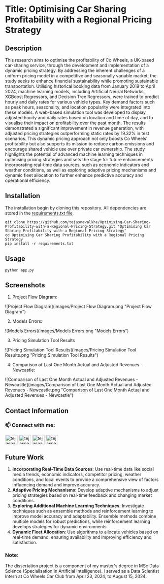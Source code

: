 # Title: Optimising Car Sharing Profitability with a Regional Pricing Strategy

## Description

This research aims to optimise the profitability of Co Wheels, a UK-based car-sharing service, through the development and implementation of a dynamic pricing strategy. By addressing the inherent challenges of a uniform pricing model in a competitive and seasonally variable market, the study seeks to enhance financial sustainability while promoting sustainable transportation. Utilising historical booking data from January 2019 to April 2024, machine learning models, including Artificial Neural Networks, XGBoost Regressors, and Decision Tree Regressors, were trained to predict hourly and daily rates for various vehicle types. Key demand factors such as peak hours, seasonality, and location popularity were integrated into these models. A web-based simulation tool was developed to display adjusted hourly and daily rates based on location and time of day, and to visualise their impact on profitability over the past month. The results demonstrated a significant improvement in revenue generation, with adjusted pricing strategies outperforming static rates by 19.32% in test scenarios. This dynamic pricing approach not only boosts Co Wheels' profitability but also supports its mission to reduce carbon emissions and encourage shared vehicle use over private car ownership. The study highlights the potential of advanced machine learning techniques in optimising pricing strategies and sets the stage for future enhancements incorporating real-time data sources, such as economic indicators and weather conditions, as well as exploring adaptive pricing mechanisms and dynamic fleet allocation to further enhance predictive accuracy and operational efficiency.


## Installation

The installation begin by cloning this repository. All dependencies are stored in the [requirements.txt file](requirements.txt).


```
git clone https://github.com/tejasnavalkhe/Optimising-Car-Sharing-Profitability-with-a-Regional-Pricing-Strategy.git "Optimising Car Sharing Profitability with a Regional Pricing Strategy"
cd Optimising Car Sharing Profitability with a Regional Pricing Strategy
pip install -r requirements.txt
```


## Usage

```
python app.py
```


## Screenshots

1. Project Flow Diagram:
   
![Project Flow Diagram](images/Project Flow Diagram.png "Project Flow Diagram")

2. Models Errors:
   
![Models Errors](images/Models Errors.png "Models Errors")

3. Pricing Simulation Tool Results
   
![Pricing Simulation Tool Results](images/Pricing Simulation Tool Results.png "Pricing Simulation Tool Results")

4. Comparison of Last One Month Actual and Adjusted Revenues - Newcastle:
   
![Comparison of Last One Month Actual and Adjusted Revenues - Newcastle](images/Comparison of Last One Month Actual and Adjusted Revenues - Newcastle.png "Comparison of Last One Month Actual and Adjusted Revenues - Newcastle")


## Contact Information

<h3 align="left">📫 Connect with me:</h3>
<p align="left">
<a href="https://linkedin.com/in/tejasnavalkhe" target="blank"><img align="center" src="https://raw.githubusercontent.com/rahuldkjain/github-profile-readme-generator/master/src/images/icons/Social/linked-in-alt.svg" alt="tejasnavalkhe" height="30" width="40" /></a>
<a href="https://instagram.com/tejasnavalkhe" target="blank"><img align="center" src="https://raw.githubusercontent.com/rahuldkjain/github-profile-readme-generator/master/src/images/icons/Social/instagram.svg" alt="tejasnavalkhe" height="30" width="40" /></a>
<a href="https://fb.com/tejasnavalkhe1810" target="blank"><img align="center" src="https://raw.githubusercontent.com/rahuldkjain/github-profile-readme-generator/master/src/images/icons/Social/facebook.svg" alt="tejasnavalkhe1810" height="30" width="40" /></a>
<a href="https://twitter.com/tejasnavalkhe" target="blank"><img align="center" src="https://raw.githubusercontent.com/rahuldkjain/github-profile-readme-generator/master/src/images/icons/Social/twitter.svg" alt="tejasnavalkhe" height="30" width="40" /></a>
</p>


## Future Work

1. **Incorporating Real-Time Data Sources**: Use real-time data like social media trends, economic indicators, competitor pricing, weather conditions, and local events to provide a comprehensive view of factors influencing demand and improve accuracy.
2. **Adaptive Pricing Mechanisms**: Develop adaptive mechanisms to adjust pricing strategies based on real-time feedback and changing market conditions.
3. **Exploring Additional Machine Learning Techniques**: Investigate techniques such as ensemble methods and reinforcement learning to improve model accuracy and adaptability. Ensemble methods combine multiple models for robust predictions, while reinforcement learning develops strategies for dynamic environments.
4. **Dynamic Fleet Allocation**: Use algorithms to allocate vehicles based on real-time demand, ensuring availability and improving efficiency and satisfaction.


### Note:

The dissertation project is a component of my master's degree in MSc Data Science (Specialisation in Artificial Intelligence). I served as a Data Scientist Intern at Co Wheels Car Club from April 23, 2024, to August 15, 2024.
